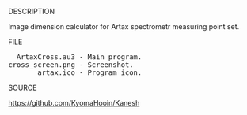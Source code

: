 
DESCRIPTION

Image dimension calculator for Artax spectrometr measuring point set.

FILE

<pre>
  ArtaxCross.au3 - Main program.
cross_screen.png - Screenshot.
       artax.ico - Program icon. 
</pre>

SOURCE

https://github.com/KyomaHooin/Kanesh

